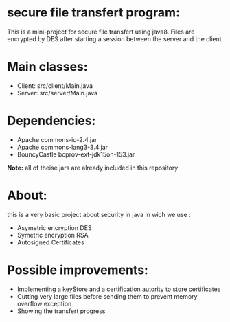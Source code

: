 # secure file transfert program:
This is a mini-project for secure file transfert using java8.
Files are encrypted by DES after starting a session between the server and the client.

# Main classes: 
  - Client: src/client/Main.java
  - Server: src/server/Main.java

# Dependencies:
  - Apache commons-io-2.4.jar
  - Apache commons-lang3-3.4.jar
  - BouncyCastle bcprov-ext-jdk15on-153.jar

**Note:** all of theise jars are already included in this repository

# About: 
this is a very basic project about security in java in wich we use :
  - Asymetric encryption DES
  - Symetric encryption RSA
  - Autosigned Certificates

# Possible improvements:
  - Implementing a keyStore and a certification autority to store certificates
  - Cutting very large files before sending them to prevent memory overflow exception
  - Showing the transfert progress
